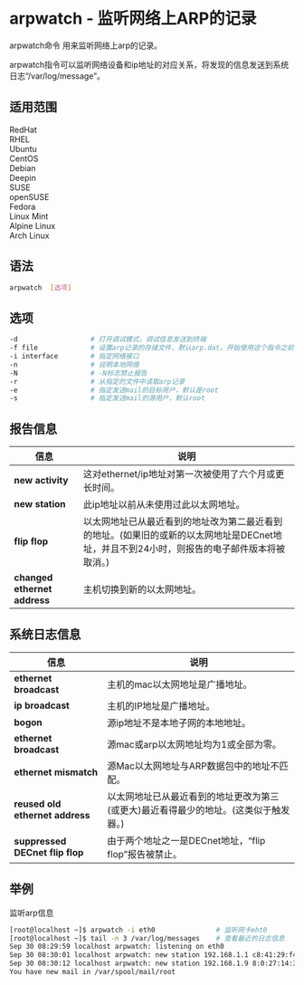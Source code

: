# arpwatch - 监听网络上ARP的记录

arpwatch命令 用来监听网络上arp的记录。

arpwatch指令可以监听网络设备和ip地址的对应关系，将发现的信息发送到系统日志“/var/log/message”。

## 适用范围

<!-- <div class="svg linux">Linux</div> -->
<div class="svg redhat">RedHat</div>
<div class="svg rhel">RHEL</div>
<div class="svg ubuntu">Ubuntu</div>
<div class="svg centos">CentOS</div>
<div class="svg debian">Debian</div>
<div class="svg deepin">Deepin</div>
<div class="svg suse">SUSE</div>
<div class="svg opensuse">openSUSE</div>
<div class="svg fedora">Fedora</div>
<div class="svg linuxmint">Linux Mint</div>
<!-- <div class="svg mxlinux">MX Linux</div> -->
<div class="svg alpinelinux">Alpine Linux</div>
<div class="svg archlinux">Arch Linux</div>

## 语法

``` bash
arpwatch  [选项]
```

## 选项

``` bash
-d                  # 打开调试模式，调试信息发送到终端
-f file             # 设置arp记录的存储文件，默认arp.dat。开始使用这个指令之前，必须创建一个空arp.dat
-i interface        # 指定网络接口
-n                  # 说明本地网络
-N                  # -N标志禁止报告
-r                  # 从指定的文件中读取arp记录
-e                  # 指定发送mail的目标用户，默认是root
-s                  # 指定发送mail的源用户，默认root
```
## 报告信息

| 信息                         | 说明                                                         |
| ---------------------------- | ------------------------------------------------------------ |
| **new activity**             | 这对ethernet/ip地址对第一次被使用了六个月或更长时间。        |
| **new station**              | 此ip地址以前从未使用过此以太网地址。                         |
| **flip flop**                | 以太网地址已从最近看到的地址改为第二最近看到的地址。(如果旧的或新的以太网地址是DECnet地址，并且不到24小时，则报告的电子邮件版本将被取消。) |
| **changed ethernet address** | 主机切换到新的以太网地址。                                   |

 

## 系统日志信息

| 信息                            | 说明                                                         |
| ------------------------------- | ------------------------------------------------------------ |
| **ethernet broadcast**          | 主机的mac以太网地址是广播地址。                              |
| **ip broadcast**                | 主机的IP地址是广播地址。                                     |
| **bogon**                       | 源ip地址不是本地子网的本地地址。                             |
| **ethernet broadcast**          | 源mac或arp以太网地址均为1或全部为零。                        |
| **ethernet mismatch**           | 源Mac以太网地址与ARP数据包中的地址不匹配。                   |
| **reused old ethernet address** | 以太网地址已从最近看到的地址更改为第三(或更大)最近看得最少的地址。(这类似于触发器。) |
| **suppressed DECnet flip flop** | 由于两个地址之一是DECnet地址，“flip flop”报告被禁止。        |

 

## 举例
监听arp信息
``` bash
[root@localhost ~]$ arpwatch -i eth0               # 监听网卡eht0 
[root@localhost ~]$ tail -n 3 /var/log/messages    # 查看最近的日志信息
Sep 30 08:29:59 localhost arpwatch: listening on eth0
Sep 30 08:30:01 localhost arpwatch: new station 192.168.1.1 c8:41:29:f4:4a:20
Sep 30 08:30:12 localhost arpwatch: new station 192.168.1.9 8:0:27:14:33:57
You have new mail in /var/spool/mail/root
```
